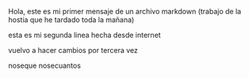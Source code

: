 Hola, este es mi primer mensaje de un archivo markdown (trabajo de la hostia que he tardado toda la mañana)

esta es mi segunda linea hecha desde internet

vuelvo a hacer cambios por tercera vez

noseque nosecuantos